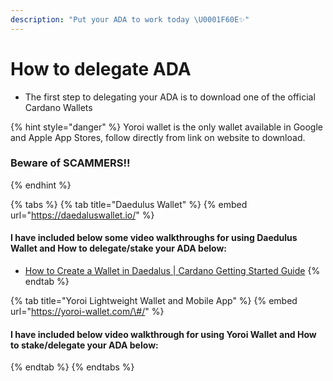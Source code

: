 ```yaml
---
description: "Put your ADA to work today \U0001F60E✨"
---
```


# How to delegate ADA

* The first step to delegating your ADA is to download one of the official Cardano Wallets

{% hint style="danger" %}
Yoroi wallet is the only wallet available in Google and Apple App Stores, follow directly from link on website to download.

### Beware of SCAMMERS!!
{% endhint %}

{% tabs %}
{% tab title="Daedulus Wallet" %}
{% embed url="https://daedaluswallet.io/" %}

#### I have included below some video walkthroughs for using Daedulus Wallet and How to delegate/stake your ADA below:

* [How to Create a Wallet in Daedalus \| Cardano Getting Started Guide](https://www.youtube.com/watch?v=mVr0bvBouaw)
{% endtab %}

{% tab title="Yoroi Lightweight Wallet and Mobile App" %}
{% embed url="https://yoroi-wallet.com/\#/" %}

#### I have included below video walkthrough for using Yoroi Wallet and How to stake/delegate your ADA below:
{% endtab %}
{% endtabs %}



